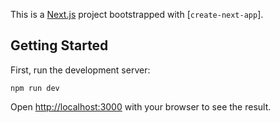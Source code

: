 This is a [Next.js](https://nextjs.org) project bootstrapped with [`create-next-app`].

## Getting Started

First, run the development server:

```
npm run dev
```

Open [http://localhost:3000](http://localhost:3000) with your browser to see the result.
